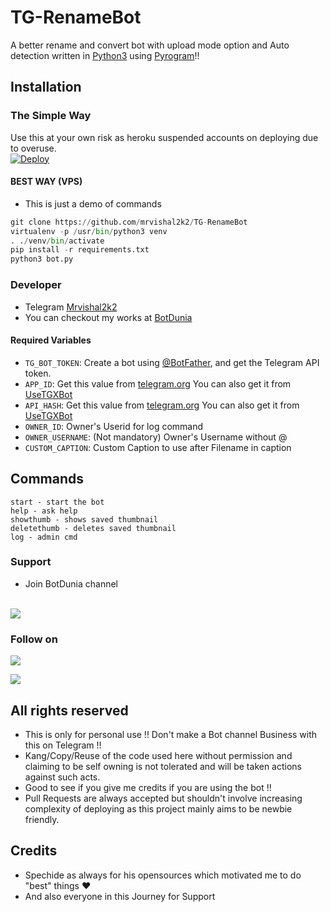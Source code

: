 # TG-RenameBot

A better rename and convert bot with upload mode option
and Auto detection written in [Python3](https://www.python.org)
using [Pyrogram](https://docs.pyrogram.org)!!

## Installation

### The Simple Way

Use this at your own risk as heroku suspended accounts on deploying due to overuse.
</br>
[![Deploy](https://www.herokucdn.com/deploy/button.svg)](https://dashboard.heroku.com/new?template=https://github.com/NVSBUDDY/TG-RenameBot)

#### BEST WAY (VPS)

* This is just a demo of commands

```python
git clone https://github.com/mrvishal2k2/TG-RenameBot
virtualenv -p /usr/bin/python3 venv
. ./venv/bin/activate
pip install -r requirements.txt
python3 bot.py
```

### Developer

* Telegram [Mrvishal2k2](https://t.me/Mrvishal_2k2)
* You can checkout my works at [BotDunia](https://t.me/BotDunia)

#### Required Variables

* `TG_BOT_TOKEN`: Create a bot using [@BotFather](https://telegram.dog/BotFather), and get the Telegram API token.
* `APP_ID`: Get this value from [telegram.org](https://my.telegram.org/apps)
 You can also get it from [UseTGXBot](https://t.me/UseTGXBot)
* `API_HASH`: Get this value from [telegram.org](https://my.telegram.org/apps)
 You can also get it from [UseTGXBot](https://t.me/UseTGXBot)
* `OWNER_ID`: Owner's Userid for log command
* `OWNER_USERNAME`: (Not mandatory) Owner's Username without @
* `CUSTOM_CAPTION`: Custom Caption to use after Filename in caption

## Commands

```text
start - start the bot
help - ask help 
showthumb - shows saved thumbnail
deletethumb - deletes saved thumbnail
log - admin cmd 
```

### Support

* Join BotDunia channel
</br>
<a href="https://t.me/BotDunia"><img src="https://img.shields.io/badge/Telegram-2CA5E0?style=for-the-badge&logo=telegram&logoColor=white"></a>

### Follow on

<p align="left">
<a href="https://github.com/Mrvishal2k2"><img src="https://img.shields.io/badge/GitHub-Follow%20on%20GitHub-inactive.svg?logo=github"></a>

</p>
<p align="left">
<a href="https://twitter.com/Mrvishal2k2"><img src="https://img.shields.io/badge/Twitter-Follow%20on%20Twitter-informational.svg?logo=twitter"></a>
</p>

## All rights reserved

* This is only for personal use !! Don't make a Bot channel Business with this on Telegram !!
* Kang/Copy/Reuse of the code used here without permission and claiming to be self owning is not tolerated and will be taken actions against such acts.
* Good to see if you give me credits if you are using the bot !!
* Pull Requests are always accepted but shouldn't involve increasing complexity of deploying as this project mainly aims to be newbie friendly.

## Credits

* Spechide as always for his opensources which motivated me to do "best" things ❤️
* And also everyone in this Journey for Support
